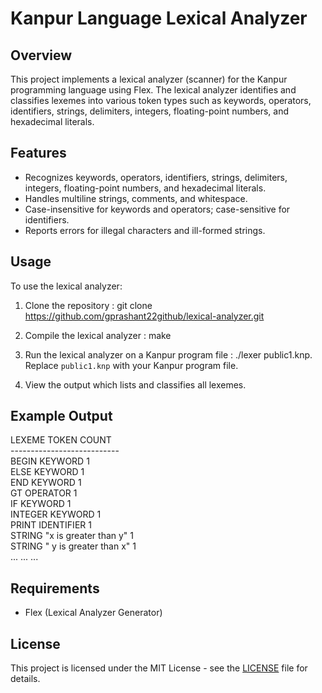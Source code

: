 # Kanpur Language Lexical Analyzer

## Overview
This project implements a lexical analyzer (scanner) for the Kanpur programming language using Flex. The lexical analyzer identifies and classifies lexemes into various token types such as keywords, operators, identifiers, strings, delimiters, integers, floating-point numbers, and hexadecimal literals.

## Features
- Recognizes keywords, operators, identifiers, strings, delimiters, integers, floating-point numbers, and hexadecimal literals.
- Handles multiline strings, comments, and whitespace.
- Case-insensitive for keywords and operators; case-sensitive for identifiers.
- Reports errors for illegal characters and ill-formed strings.

## Usage
To use the lexical analyzer:
1. Clone the repository :
git clone https://github.com/gprashant22github/lexical-analyzer.git
2. Compile the lexical analyzer :
make
3. Run the lexical analyzer on a Kanpur program file :
./lexer public1.knp.
Replace `public1.knp` with your Kanpur program file.

4. View the output which lists and classifies all lexemes.

## Example Output

LEXEME    TOKEN       COUNT <br>
--------------------------- <br>
BEGIN     KEYWORD     1 <br>
ELSE      KEYWORD     1 <br>
END       KEYWORD     1 <br>
GT        OPERATOR    1 <br>
IF        KEYWORD     1 <br>
INTEGER   KEYWORD     1 <br>
PRINT     IDENTIFIER  1 <br>
STRING    "x is greater than y"  1 <br>
STRING    " y is greater than x"  1 <br>
...       ...         ... <br>



## Requirements
- Flex (Lexical Analyzer Generator)

## License
This project is licensed under the MIT License - see the [LICENSE](LICENSE) file for details.
